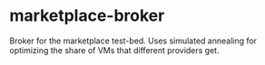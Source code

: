 marketplace-broker
==================

Broker for the marketplace test-bed. Uses simulated annealing for optimizing the share of VMs that different providers get.
